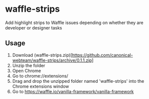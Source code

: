 # waffle-strips

Add highlight strips to Waffle issues depending on whether they are developer or designer tasks

## Usage

1. Download (waffle-strips.zip)[https://github.com/canonical-webteam/waffle-strips/archive/0.1.1.zip]
2. Unzip the folder
3. Open Chrome
4. Go to chrome://extensions/
5. Drag and drop the unzipped folder named 'waffle-strips' into the Chrome extensions window
6. Go to https://waffle.io/vanilla-framework/vanilla-framework
